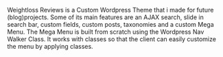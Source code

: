 Weightloss Reviews is a Custom Wordpress Theme that i made for future (blog)projects. 
Some of its main features are an AJAX search, slide in search bar, custom fields, custom posts, taxonomies and a custom Mega Menu.
The Mega Menu is built from scratch using the Wordpress Nav Walker Class. It works with classes so that the client can easily customize 
the menu by applying classes.
